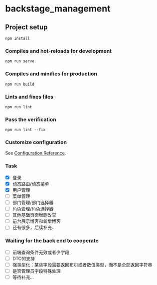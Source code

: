 # backstage_management

## Project setup
```
npm install
```

### Compiles and hot-reloads for development
```
npm run serve
```

### Compiles and minifies for production
```
npm run build
```

### Lints and fixes files
```
npm run lint
```

### Pass the verification
```
npm run lint --fix
```

### Customize configuration
See [Configuration Reference](https://cli.vuejs.org/config/).

### Task
- [x] 登录
- [x] 动态路由/动态菜单
- [x] 用户管理
- [ ] 菜单管理
- [ ] 部门管理/部门选择器
- [ ] 角色管理/角色选择器
- [ ] 其他基础页面增删改查
- [ ] 前台展示博客和新增博客
- [ ] 还有很多，后续补充...

### Waiting for the back end to cooperate
- [ ] 前端查询条件无效或者少字段
- [ ] DTO的支持
- [ ] 强类型化：某些字段需要返回布尔或者数值类型，而不是全部返回字符串
- [ ] 是否管理员字段特殊处理
- [ ] 等待补充...